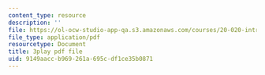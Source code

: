 ```yaml
---
content_type: resource
description: ''
file: https://ol-ocw-studio-app-qa.s3.amazonaws.com/courses/20-020-introduction-to-biological-engineering-design-spring-2009/9149aaccb969261a695cdf1ce35b0871_uyNj56g5rHY.pdf
file_type: application/pdf
resourcetype: Document
title: 3play pdf file
uid: 9149aacc-b969-261a-695c-df1ce35b0871
---
```

